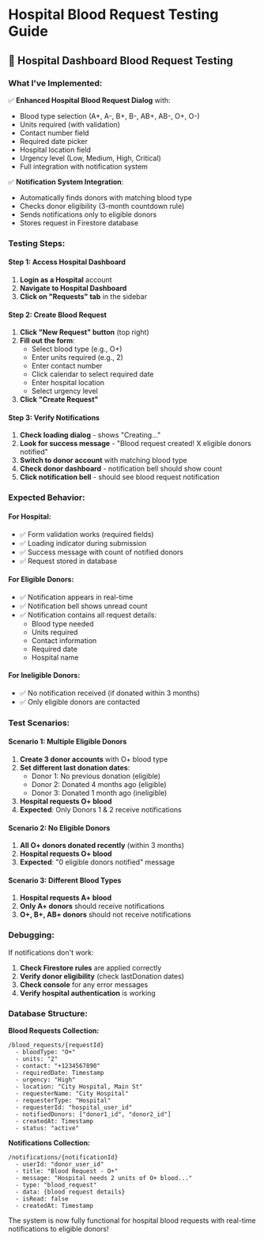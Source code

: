 # Hospital Blood Request Testing Guide

## 🏥 **Hospital Dashboard Blood Request Testing**

### **What I've Implemented:**

✅ **Enhanced Hospital Blood Request Dialog** with:
- Blood type selection (A+, A-, B+, B-, AB+, AB-, O+, O-)
- Units required (with validation)
- Contact number field
- Required date picker
- Hospital location field
- Urgency level (Low, Medium, High, Critical)
- Full integration with notification system

✅ **Notification System Integration**:
- Automatically finds donors with matching blood type
- Checks donor eligibility (3-month countdown rule)
- Sends notifications only to eligible donors
- Stores request in Firestore database

### **Testing Steps:**

#### **Step 1: Access Hospital Dashboard**
1. **Login as a Hospital** account
2. **Navigate to Hospital Dashboard**
3. **Click on "Requests" tab** in the sidebar

#### **Step 2: Create Blood Request**
1. **Click "New Request" button** (top right)
2. **Fill out the form**:
   - Select blood type (e.g., O+)
   - Enter units required (e.g., 2)
   - Enter contact number
   - Click calendar to select required date
   - Enter hospital location
   - Select urgency level
3. **Click "Create Request"**

#### **Step 3: Verify Notifications**
1. **Check loading dialog** - shows "Creating..."
2. **Look for success message** - "Blood request created! X eligible donors notified"
3. **Switch to donor account** with matching blood type
4. **Check donor dashboard** - notification bell should show count
5. **Click notification bell** - should see blood request notification

### **Expected Behavior:**

#### **For Hospital:**
- ✅ Form validation works (required fields)
- ✅ Loading indicator during submission
- ✅ Success message with count of notified donors
- ✅ Request stored in database

#### **For Eligible Donors:**
- ✅ Notification appears in real-time
- ✅ Notification bell shows unread count
- ✅ Notification contains all request details:
  - Blood type needed
  - Units required
  - Contact information
  - Required date
  - Hospital name

#### **For Ineligible Donors:**
- ✅ No notification received (if donated within 3 months)
- ✅ Only eligible donors are contacted

### **Test Scenarios:**

#### **Scenario 1: Multiple Eligible Donors**
1. **Create 3 donor accounts** with O+ blood type
2. **Set different last donation dates**:
   - Donor 1: No previous donation (eligible)
   - Donor 2: Donated 4 months ago (eligible)
   - Donor 3: Donated 1 month ago (ineligible)
3. **Hospital requests O+ blood**
4. **Expected**: Only Donors 1 & 2 receive notifications

#### **Scenario 2: No Eligible Donors**
1. **All O+ donors donated recently** (within 3 months)
2. **Hospital requests O+ blood**
3. **Expected**: "0 eligible donors notified" message

#### **Scenario 3: Different Blood Types**
1. **Hospital requests A+ blood**
2. **Only A+ donors** should receive notifications
3. **O+, B+, AB+ donors** should not receive notifications

### **Debugging:**

If notifications don't work:
1. **Check Firestore rules** are applied correctly
2. **Verify donor eligibility** (check lastDonation dates)
3. **Check console** for any error messages
4. **Verify hospital authentication** is working

### **Database Structure:**

**Blood Requests Collection:**
```
/blood_requests/{requestId}
  - bloodType: "O+"
  - units: "2"
  - contact: "+1234567890"
  - requiredDate: Timestamp
  - urgency: "High"
  - location: "City Hospital, Main St"
  - requesterName: "City Hospital"
  - requesterType: "Hospital"
  - requesterId: "hospital_user_id"
  - notifiedDonors: ["donor1_id", "donor2_id"]
  - createdAt: Timestamp
  - status: "active"
```

**Notifications Collection:**
```
/notifications/{notificationId}
  - userId: "donor_user_id"
  - title: "Blood Request - O+"
  - message: "Hospital needs 2 units of O+ blood..."
  - type: "blood_request"
  - data: {blood request details}
  - isRead: false
  - createdAt: Timestamp
```

The system is now fully functional for hospital blood requests with real-time notifications to eligible donors!
